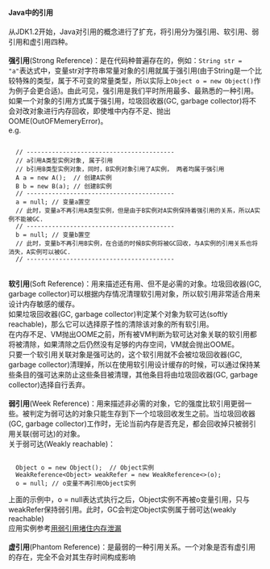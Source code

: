 <h4>Java中的引用</h4>
从JDK1.2开始，Java对引用的概念进行了扩充，将引用分为强引用、软引用、弱引用和虚引用四种。<br/>
<br/>
<b>强引用</b>(Strong Reference)：是在代码种普遍存在的，例如：<code>String str = "a"</code>表达式中，变量str对字符串常量对象的引用就属于强引用(由于String是一个比较特殊的类型，属于不可变的常量类型，所以实际上<code>Object o = new Object()</code>作为例子会更合适)。由此可见，强引用是我们平时所用最多、最熟悉的一种引用。如果一个对象的引用方式属于强引用，垃圾回收器(GC, garbage collector)将不会对改对象进行内存回收，即使堆中内存不足、抛出OOME(OutOFMemeryError)。<br/>
e.g.
<pre><code>
  // -----------------------------------------
  // a引用A类型实例对象, 属于引用
  // b引用B类型实例对象，同时，B实例对象引用了A实例， 两者均属于强引用
  A a = new A();  // 创建A实例
  B b = new B(a); // 创建B实例
  // -----------------------------------------
  a = null; // 变量a置空
  // 此时，变量a不再引用A类型实例，但是由于B实例对A实例保持着强引用的关系，所以A实例不能被GC.
  // -----------------------------------------
  b = null; // 变量b置空
  // 此时，变量b不再引用B实例，在合适的时候B实例将被GC回收，与A实例的引用关系也将消失，A实例可以被GC.
  // -----------------------------------------
</code></pre>
<br/>
<b>软引用</b>(Soft Reference)：用来描述还有用、但不是必需的对象。垃圾回收器(GC, garbage collector)可以根据内存情况清理软引用对象，所以软引用非常适合用来设计内存敏感的缓存。<br/>
如果垃圾回收器(GC, garbage collector)判定某个对象为软可达(softly reachable)，那么它可以选择原子性的清除该对象的所有软引用。<br/>在内存不足、VM抛出OOME之前，所有被VM判断为软可达对象关联的软引用都将被清除，如果清除之后仍然没有足够的内存空间，VM就会抛出OOME。<br/>
只要一个软引用关联对象是强可达的，这个软引用就不会被垃圾回收器(GC, garbage collector)清理掉，所以在使用软引用设计缓存的时候，可以通过保持某些条目的强可达来防止这些条目被清理，其他条目将由垃圾回收器(GC, garbage collector)选择自行丢弃。<br/>
<br/>
<b>弱引用</b>(Week Reference)：用来描述非必需的对象，它的强度比软引用更弱一些。被判定为弱可达的对象只能生存到下一个垃圾回收发生之前。当垃圾回收器(GC, garbage collector)工作时，无论当前内存是否充足，都会回收掉只被弱引用关联(弱可达)的对象。<br/>
关于弱可达(Weakly reachable)：
<pre><code>
  Object o = new Object();  // Object实例
  WeakReference&lt;Object&gt; weakRefer = new WeakReference&lt;&gt;(o);
  o = null; // o变量不再引用Object实例
</code></pre>
上面的示例中，o = null表达式执行之后，Object实例不再被o变量引用，只与weakRefer保持弱引用。此时，GC会判定Object实例属于弱可达(weakly reachable)<br/>
应用实例参考<a target="_blank" href="https://www.ibm.com/developerworks/cn/java/j-jtp11225/index.html">用弱引用堵住内存泄漏</a><br/>
<br/>
<b>虚引用</b>(Phantom Reference)：是最弱的一种引用关系。一个对象是否有虚引用的存在，完全不会对其生存时间构成影响
<br/>
